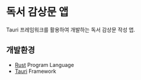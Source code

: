 # 독서 감상문 앱

Tauri 프레임워크를 활용하여 개발하는 독서 감상문 작성 앱.

## 개발환경

- [Rust](https://www.rust-lang.org/) Program Language
- [Tauri](https://tauri.app/) Framework
